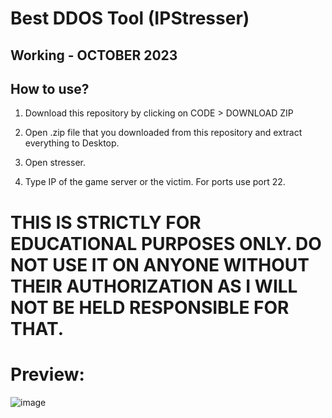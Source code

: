 # Best DDOS Tool (IPStresser)

## Working - OCTOBER 2023

## How to use? 

1. Download this repository by clicking on CODE > DOWNLOAD ZIP

2. Open .zip file that you downloaded from this repository and extract everything to Desktop. 

3. Open stresser.

4. Type IP of the game server or the victim. For ports use port 22.

# THIS IS STRICTLY FOR EDUCATIONAL PURPOSES ONLY. DO NOT USE IT ON ANYONE WITHOUT THEIR AUTHORIZATION AS I WILL NOT BE HELD RESPONSIBLE FOR THAT.

# Preview: 

![image](https://i.imgur.com/oPJZrVU.png)
